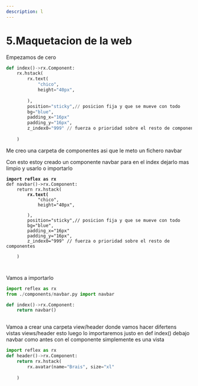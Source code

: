```yaml
---
description: l
---
```


# 5.Maquetacion de la web

Empezamos de cero

```python
def index()->rx.Component:
    rx.hstack(
        rx.text(
            "chico",
            height="40px",
            
        ),
        position="sticky",// posicion fija y que se mueve con todo
        bg="blue",
        padding_x="16px"
        padding_y="16px",
        z_index0="999" // fuerza o prioridad sobre el resto de componentes
        
    )
```

Me creo una carpeta de componentes asi que le meto un fichero navbar

Con esto estoy creado un componente navbar para en el index dejarlo mas limpio y usarlo o importarlo





<pre class="language-python"><code class="lang-python"><strong>import reflex as rx
</strong>def navbar()->rx.Component:
    return rx.hstack(
<strong>        rx.text(
</strong>            "chico",
            height="40px",
            
        ),
        position="sticky",// posicion fija y que se mueve con todo
        bg="blue",
        padding_x="16px"
        padding_y="16px",
        z_index0="999" // fuerza o prioridad sobre el resto de componentes
        
    )


</code></pre>

Vamos a importarlo

```python
import reflex as rx
from ./components/navbar.py import navbar

def index()->rx.Component:
    return navbar()
    

```

Vamoa a crear una carpeta view/header donde vamos hacer difertens vistas views/header esto luego lo importaremos justo en def index() debajo navbar como antes con el componente simplemente es una vista



```python
import reflex as rx
def header()->rx.Component:
    return rx.hstack(
        rx.avatar(name="Brais", size="xl"
    
    )
```
